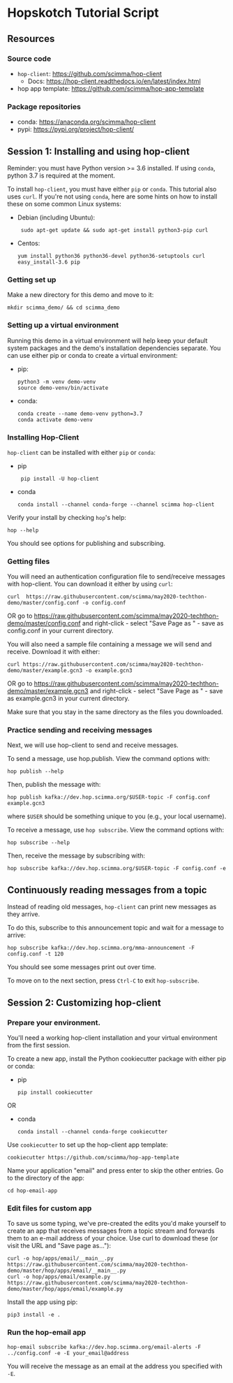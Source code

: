 # Hopskotch Tutorial Script

## Resources

### Source code
* `hop-client`: https://github.com/scimma/hop-client
  * Docs: https://hop-client.readthedocs.io/en/latest/index.html
* hop app template: https://github.com/scimma/hop-app-template

### Package repositories
* conda: https://anaconda.org/scimma/hop-client
* pypi: https://pypi.org/project/hop-client/


## Session 1: Installing and using hop-client

Reminder: you must have Python version >= 3.6 installed. If using `conda`, python 3.7 is required at the moment.

To install `hop-client`, you must have either `pip` or `conda`. This tutorial also uses `curl`. If you're not using `conda`, here are some hints on how to install these on some common Linux systems:
* Debian (including Ubuntu):
  ```
   sudo apt-get update && sudo apt-get install python3-pip curl
   ```
* Centos:
  ```
  yum install python36 python36-devel python36-setuptools curl
  easy_install-3.6 pip
  ```
### Getting set up
Make a new directory for this demo and move to it:
```
mkdir scimma_demo/ && cd scimma_demo
```

### Setting up a virtual environment
Running this demo in a virtual environment will help keep your default system packages and the demo's installation dependencies separate. You can use either pip or conda to create a virtual environment:

* pip:
  ```
  python3 -m venv demo-venv
  source demo-venv/bin/activate
  ```
* conda:
  ```
  conda create --name demo-venv python=3.7
  conda activate demo-venv
  ```

### Installing Hop-Client
`hop-client` can be installed with either `pip` or `conda`:
* pip
  ```
   pip install -U hop-client
  ```
* conda
  ```
  conda install --channel conda-forge --channel scimma hop-client
  ```

Verify your install by checking `hop`'s help:
```
hop --help
```

You should see options for publishing and subscribing.

### Getting files
You will need an authentication configuration file to send/receive messages with hop-client. You can download it either by using `curl`:
```
curl  https://raw.githubusercontent.com/scimma/may2020-techthon-demo/master/config.conf -o config.conf
```
OR go to https://raw.githubusercontent.com/scimma/may2020-techthon-demo/master/config.conf  and right-click - select "Save Page as " - save as config.conf in your current directory.

You will also need a sample file containing a message we will send and receive. Download it with either:
```
curl https://raw.githubusercontent.com/scimma/may2020-techthon-demo/master/example.gcn3 -o example.gcn3
```
OR go to https://raw.githubusercontent.com/scimma/may2020-techthon-demo/master/example.gcn3 and right-click - select "Save Page as " - save as example.gcn3 in your current directory.

Make sure that you stay in the same directory as the files you downloaded.

### Practice sending and receiving messages
Next, we will use hop-client to send and receive messages.

To send a message, use hop.publish. View the command options with:
```
hop publish --help
```
Then, publish the message with:
```
hop publish kafka://dev.hop.scimma.org/$USER-topic -F config.conf example.gcn3
```
where `$USER` should be something unique to you (e.g., your local username).

To receive a message, use `hop subscribe`. View the command options with:
```
hop subscribe --help
```
Then, receive the message by subscribing with:
```
hop subscribe kafka://dev.hop.scimma.org/$USER-topic -F config.conf -e
```

## Continuously reading messages from a topic
Instead of reading old messages, `hop-client` can print new messages as they arrive.

To do this, subscribe to this announcement topic and wait for a message to arrive:
```
hop subscribe kafka://dev.hop.scimma.org/mma-announcement -F config.conf -t 120
```

You should see some messages print out over time.

To move on to the next section, press `Ctrl-C` to exit `hop-subscribe`.

## Session 2: Customizing hop-client

### Prepare your environment.
You'll need a working hop-client installation and your virtual environment from the first session.

To create a new app, install the Python cookiecutter package with either pip or conda:
* pip
  ```
  pip install cookiecutter
  ```
OR
* conda
  ```
  conda install --channel conda-forge cookiecutter
  ```

Use `cookiecutter` to set up the hop-client app template:
```
cookiecutter https://github.com/scimma/hop-app-template
```

Name your application "email" and press enter to skip the other entries. Go to the
directory of the app:
```
cd hop-email-app
```

### Edit files for custom app

To save us some typing, we've pre-created the edits you'd make yourself to create an app that receives messages from a topic stream and forwards them to an e-mail address of your choice. Use curl to download these (or visit the URL and "Save page as..."):
```
curl -o hop/apps/email/__main__.py https://raw.githubusercontent.com/scimma/may2020-techthon-demo/master/hop/apps/email/__main__.py
curl -o hop/apps/email/example.py https://raw.githubusercontent.com/scimma/may2020-techthon-demo/master/hop/apps/email/example.py
```

Install the app using pip:
```
pip3 install -e .
```

### Run the hop-email app
```
hop-email subscribe kafka://dev.hop.scimma.org/email-alerts -F ../config.conf -e -E your_email@address
```
You will receive the message as an email at the address you specified with `-E`.

